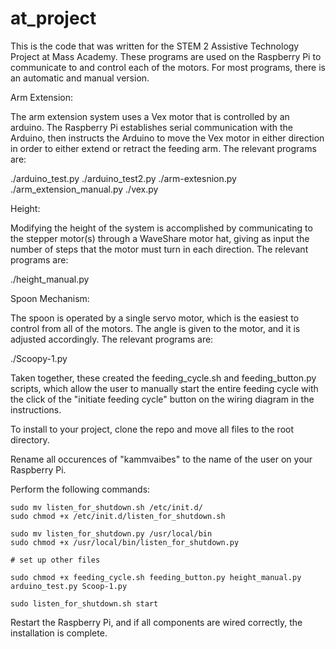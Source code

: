 # at_project


This is the code that was written for the STEM 2 Assistive Technology Project at Mass Academy. These programs are used on the Raspberry Pi to communicate to and control each of the motors. For most programs, there is an automatic and manual version.


Arm Extension:

The arm extension system uses a Vex motor that is controlled by an arduino. The Raspberry Pi establishes serial communication with the Arduino, then instructs the Arduino to move the Vex motor in either direction in order to either extend or retract the feeding arm. The relevant programs are:

./arduino_test.py
./arduino_test2.py
./arm-extesnion.py
./arm_extension_manual.py
./vex.py

Height:

Modifying the height of the system is accomplished by communicating to the stepper motor(s) through a WaveShare motor hat, giving as input the number of steps that the motor must turn in each direction. The relevant programs are:

./height_manual.py

Spoon Mechanism:

The spoon is operated by a single servo motor, which is the easiest to control from all of the motors. The angle is given to the motor, and it is adjusted accordingly. The relevant programs are:

./Scoopy-1.py


Taken together, these created the feeding_cycle.sh and feeding_button.py scripts, which allow the user to manually start the entire feeding cycle with the click of the "initiate feeding cycle" button on the wiring diagram in the instructions.




To install to your project, clone the repo and move all files to the root directory. 

Rename all occurences of "kammvaibes" to the name of the user on your Raspberry Pi.

Perform the following commands:

```
sudo mv listen_for_shutdown.sh /etc/init.d/
sudo chmod +x /etc/init.d/listen_for_shutdown.sh

sudo mv listen_for_shutdown.py /usr/local/bin
sudo chmod +x /usr/local/bin/listen_for_shutdown.py

# set up other files

sudo chmod +x feeding_cycle.sh feeding_button.py height_manual.py arduino_test.py Scoop-1.py

sudo listen_for_shutdown.sh start
```

Restart the Raspberry Pi, and if all components are wired correctly, the installation is complete.

